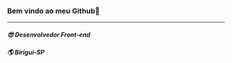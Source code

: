 ### Bem vindo ao meu Github👋
***
##### :sunglasses: Desenvolvedor Front-end
##### :earth_americas: Birigui-SP
